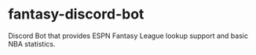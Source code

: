 # fantasy-discord-bot
 Discord Bot that provides ESPN Fantasy League lookup support and basic NBA statistics.
